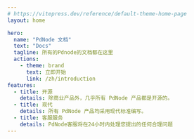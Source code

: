 ```yaml
---
# https://vitepress.dev/reference/default-theme-home-page
layout: home

hero:
  name: "PdNode 文档"
  text: "Docs"
  tagline: 所有的Pdnode的文档都在这里
  actions:
    - theme: brand
      text: 立即开始
      link: /zh/introduction
features:
  - title: 开源
    details: 除商业产品外，几乎所有 PdNode 产品都是开源的。
  - title: 现代
    details: 所有 PdNode 产品均采用现代标准编写。
  - title: 客服服务
    details: PdNode客服将在24小时内处理您提出的任何合理问题
---
```



